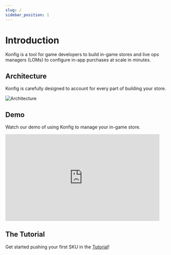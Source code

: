 ```yaml
---
slug: /
sidebar_position: 1
---
```


# Introduction

Konfig is a tool for game developers to build in-game stores and live ops
managers (LOMs) to configure in-app purchases at scale in minutes.

## Architecture

Konfig is carefully designed to account for every part of building your store.

![Architecture](/img/architecture.png)

## Demo

Watch our demo of using Konfig to manage your in-game store.

<iframe width="480" height="270" src="https://www.youtube.com/embed/MfJNVpLqvuU" title="YouTube video player" frameborder="0" allow="accelerometer; autoplay; clipboard-write; encrypted-media; gyroscope; picture-in-picture" allowfullscreen></iframe>

## The Tutorial

Get started pushing your first SKU in the [Tutorial](/tutorials/foreword)!
